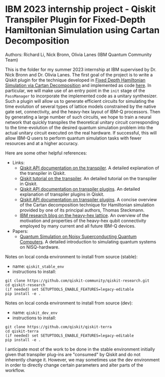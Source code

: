 # IBM 2023 internship project - Qiskit Transpiler Plugin for Fixed-Depth Hamiltonian Simulation using Cartan Decomposition

Authors: Richard Li, Nick Bronn, Olivia Lanes (IBM Quantum Community Team)

This is the folder for my summer 2023 internship at IBM supervised by Dr. Nick Bronn and Dr. Olivia Lanes. The first goal of the project is to write a Qiskit plugin for the technique developed in [Fixed Depth Hamiltonian Simulation via Cartan Decomposition](https://arxiv.org/pdf/2104.00728.pdf) and implemented as code [here](https://github.com/kemperlab/cartan-quantum-synthesizer). In particular, we will make use of an entry point in the `init` stage of the `PassManager` to incorporate the implemented code as a unitary synthesizer. Such a plugin will allow us to generate efficient circuits for simulating the time evolution of several types of lattice models constrained by the native gate set, connectivity, and the heavy-hex layout of IBM-Q processors. Then by generating a large number of such circuits, we hope to  train a neural network that quickly transpiles the theoretical unitary circuit corresponding to the time-evolution of the desired quantum simulation problem into the actual unitary circuit executed on the real hardware. If successful, this will allow IBM-Q users to perform quantum simulation tasks with fewer resources and at a higher accuracy.

Here are some other helpful references:
- Links:
  - [Qiskit API documentation on the transpiler](https://qiskit.org/documentation/apidoc/transpiler.html). A detailed explanation of the transpiler in Qiskit.
  - [Qiskit tutorial on the transpiler](https://qiskit.org/documentation/tutorials/circuits_advanced/04_transpiler_passes_and_passmanager.html). An detailed tutorial on the transpiler in Qiskit.
  - [Qiskit API documentation on transpiler plugins](https://qiskit.org/documentation/apidoc/transpiler_plugins.html). An detailed explanation of transpiler plugins in Qiskit.
  - [Qiskit API documentation on transpiler plugins](https://thomassteckmann.com/quantum.html). A concise overview of the Cartan decomposition technique for Hamiltonian simulation provided by one of its principal authors, Thomas Steckmann.
  - [IBM research blog on the heavy-hex lattice](https://research.ibm.com/blog/heavy-hex-lattice). An overview of the motivation and properties of the heavy-hex qubit connectivity employed by many current and all future IBM-Q devices.
- Papers:
  - [Quantum Simulation on Noisy Superconducting Quantum Computers](https://arxiv.org/pdf/2209.02795.pdf). A detailed introduction to simulating quantum systems on NISQ-hardware.

Notes on local conda environment to install from source (stable):
- name: `qiskit_stable_env`
- instructions to install: 
```
git clone https://github.com/qiskit-community/qiskit-research.git
cd qiskit-research
(if needed) set SETUPTOOLS_ENABLE_FEATURES=legacy-editable
pip install -e .
```

Notes on local conda environment to install from source (dev):
- name: `qiskit_dev_env`
- instructions to install: 
```
git clone https://github.com/qiskit/qiskit-terra
cd qiskit-terra
(if needed) set SETUPTOOLS_ENABLE_FEATURES=legacy-editable
pip install -e .
```

I anticipate most of the work to be done in the stable environment initially given that transpiler plug-ins are "consumed" by Qiskit and do not inherently change it. However, we may sometimes use the dev environment in order to directly change certain parameters and alter parts of the workflow. 